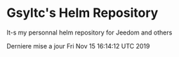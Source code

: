 # Gsyltc's Helm Repository

It-s my personnal helm repository for Jeedom and others

Derniere mise a jour Fri Nov 15 16:14:12 UTC 2019
